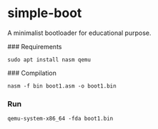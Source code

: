 # simple-boot
A minimalist bootloader for educational purpose.

### Requirements
```
sudo apt install nasm qemu
```
### Compilation
```
nasm -f bin boot1.asm -o boot1.bin
```
### Run
```
qemu-system-x86_64 -fda boot1.bin
```
